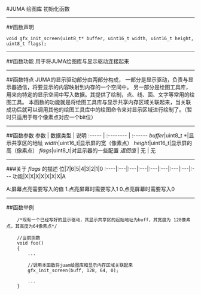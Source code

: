 
#JUMA 绘图库 初始化函数
***
##函数声明
```
void gfx_init_screen(uint8_t* buffer, uint16_t width, uint16_t height, uint8_t flags);
```

***
##函数功能
用于将JUMA绘图库与显示驱动连接起来  

***
##函数特点
JUMA的显示驱动部分由两部分构成，
一部分是显示驱动，负责与显示器通信，将要显示的内容映射到内存的一个空间中。
另一部分是绘图工具库，用来向特定的显示空间中写入数据。其提供了绘制，点、线、面、文字等常用的绘图工具。
本函数的功能就是将绘图工具库与显示共享内存区域关联起来，当关联成功后就可以调用其他的绘图工具库中的绘图命令来对显示区域进行绘制了。（暂时只适用于每个像素点对应一个bit位）

***
##函数参数
参数    | 数据类型   | 说明
:----- | :-------- | :------
*buffer*|uint8_t *|显示共享区的地址
*width*|uint16_t|显示屏的宽（像素点）
*height*|uint16_t|显示屏的高（像素点）
*flags*|uint8_t|对显示器的一些配置
*返回值*  | 无    | 无

***
###关于 *flags* 的描述
位|7|6|5|4|3|2|1|0
:----|:---|:---|:---|:---|:---|:---|:---|:---
功能|X|X|X|X|X|X|X|A

A:屏幕点亮需要写入的值
1.点亮屏幕时需要写入1
0.点亮屏幕时需要写入0


***
##函数举例

```	
	/*现有一个已经写好的显示驱动，其显示共享区的起始地址为buff，其宽度为 128像素点，其高度为64像素点*/
	
	//当前函数
	void foo()
	{
		...
	
		//调用本函数将juam绘图库和显示内存区域关联起来
		gfx_init_screen(buff, 128, 64, 0);
	
		...
	}
```
